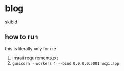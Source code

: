 # blog
skibid

## how to run
this is literally only for me

1. install requirements.txt
2. `gunicorn --workers 4 --bind 0.0.0.0:5001 wsgi:app`